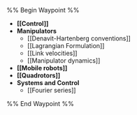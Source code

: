 %% Begin Waypoint %%
- **[[Control]]**
- **Manipulators**
	- [[Denavit-Hartenberg conventions]]
	- [[Lagrangian Formulation]]
	- [[Link velocities]]
	- [[Manipulator dynamics]]
- **[[Mobile robots]]**
- **[[Quadrotors]]**
- **Systems and Control**
	- [[Fourier series]]

%% End Waypoint %%